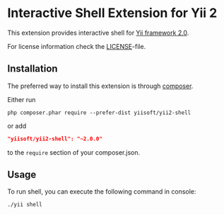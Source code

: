 Interactive Shell Extension for Yii 2
=====================================

This extension provides interactive shell for [Yii framework 2.0](http://www.yiiframework.com).

For license information check the [LICENSE](LICENSE.md)-file.


Installation
------------

The preferred way to install this extension is through [composer](http://getcomposer.org/download/).

Either run

```
php composer.phar require --prefer-dist yiisoft/yii2-shell
```

or add

```json
"yiisoft/yii2-shell": "~2.0.0"
```

to the `require` section of your composer.json.


Usage
-----

To run shell, you can execute the following command in console:

```
./yii shell
```


